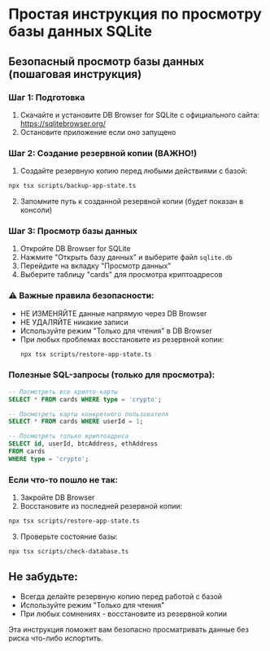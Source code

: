 # Простая инструкция по просмотру базы данных SQLite

## Безопасный просмотр базы данных (пошаговая инструкция)

### Шаг 1: Подготовка
1. Скачайте и установите DB Browser for SQLite с официального сайта: https://sqlitebrowser.org/
2. Остановите приложение если оно запущено

### Шаг 2: Создание резервной копии (ВАЖНО!)
1. Создайте резервную копию перед любыми действиями с базой:
```bash
npx tsx scripts/backup-app-state.ts
```
2. Запомните путь к созданной резервной копии (будет показан в консоли)

### Шаг 3: Просмотр базы данных
1. Откройте DB Browser for SQLite
2. Нажмите "Открыть базу данных" и выберите файл `sqlite.db`
3. Перейдите на вкладку "Просмотр данных"
4. Выберите таблицу "cards" для просмотра криптоадресов

### ⚠️ Важные правила безопасности:
- НЕ ИЗМЕНЯЙТЕ данные напрямую через DB Browser
- НЕ УДАЛЯЙТЕ никакие записи
- Используйте режим "Только для чтения" в DB Browser
- При любых проблемах восстановите из резервной копии:
  ```bash
  npx tsx scripts/restore-app-state.ts
  ```

### Полезные SQL-запросы (только для просмотра):
```sql
-- Посмотреть все крипто-карты
SELECT * FROM cards WHERE type = 'crypto';

-- Посмотреть карты конкретного пользователя
SELECT * FROM cards WHERE userId = 1;

-- Посмотреть только криптоадреса
SELECT id, userId, btcAddress, ethAddress 
FROM cards 
WHERE type = 'crypto';
```

### Если что-то пошло не так:
1. Закройте DB Browser
2. Восстановите из последней резервной копии:
```bash
npx tsx scripts/restore-app-state.ts
```
3. Проверьте состояние базы:
```bash
npx tsx scripts/check-database.ts
```

## Не забудьте:
- Всегда делайте резервную копию перед работой с базой
- Используйте режим "Только для чтения"
- При любых сомнениях - восстановите из резервной копии

Эта инструкция поможет вам безопасно просматривать данные без риска что-либо испортить.